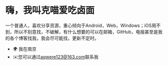 
嗨，我叫克喵爱吃卤面  
===================================================   
一个普通人，喜欢分享资源，重心倾向于Android，Web，Windows；iOS用不到，所以不刻意找，不破解，有什么想要的可以在邮箱，GitHub，电报甚至是我的各个博客找我，我会尽可能找，更新不定时。 
* 🌍 我在南京 
* ✉️您可以通过[aqwere123@163.com](mailto:me@mail.kemeow.top)联系我
